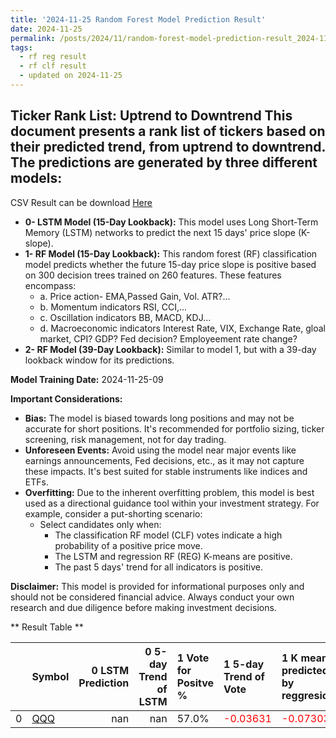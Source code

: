 ```yaml
---
title: '2024-11-25 Random Forest Model Prediction Result'
date: 2024-11-25
permalink: /posts/2024/11/random-forest-model-prediction-result_2024-11-25_09/
tags:
  - rf reg result
  - rf clf result
  - updated on 2024-11-25
---
```

## Ticker Rank List: Uptrend to Downtrend This document presents a rank list of tickers based on their predicted trend, from uptrend to downtrend. The predictions are generated by three different models:
 CSV Result can be download [ Here ](https://cliffordhu.github.io/images/2024-11-25-random-forest-model-prediction-result_2024-11-25_09.csv) 

* **0- LSTM Model (15-Day Lookback):** This model uses Long Short-Term Memory (LSTM) networks to predict the next 15 days' price slope (K-slope). 
* **1- RF Model (15-Day Lookback):** This random forest (RF) classification model predicts whether the future 15-day price slope is positive based on 300 decision trees trained on 260 features. These features encompass: 
     * a. Price action- EMA,Passed Gain, Vol. ATR?...  
     * b. Momentum indicators  RSI, CCI,...  
     * c. Oscillation indicators  BB, MACD, KDJ... 
     * d. Macroeconomic indicators Interest Rate, VIX, Exchange Rate, gloal market, CPI? GDP? Fed decision? Employeement rate change? 
 * **2- RF Model (39-Day Lookback):** Similar to model 1, but with a 39-day lookback window for its predictions. 

 **Model Training Date:** 2024-11-25-09 
 
 **Important Considerations:** 
 
 * **Bias:** The model is biased towards long positions and may not be accurate for short positions. It's recommended for portfolio sizing, ticker screening, risk management, not for day trading.
 * **Unforeseen Events:** Avoid using the model near major events like earnings announcements, Fed decisions, etc., as it may not capture these impacts. It's best suited for stable instruments like indices and ETFs.
 * **Overfitting:** Due to the inherent overfitting problem, this model is best used as a directional guidance tool within your investment strategy. For example, consider a put-shorting scenario:
     * Select candidates only when: 
         * The classification RF model (CLF) votes indicate a high probability of a positive price move.
         * The LSTM and regression RF (REG) K-means are positive. 
         * The past 5 days' trend for all indicators is positive. 
 
 **Disclaimer:** This model is provided for informational purposes only and should not be considered financial advice. Always conduct your own research and due diligence before making investment decisions.



** Result Table **

</details>

|    | Symbol                                                |   0 LSTM Prediction |   0 5-day Trend of LSTM | 1 Vote for Positve %   | 1 5-day Trend of Vote                       | 1 K mean predicted by reggresion            | 1 5-day Trend of K mean                     | 2 Vote for Positve %   | 2 5-day Trend of Vote                       | 2 K mean predicted by reggresion            | 2 5-day Trend of K mean                    |   3 LDA Gain Loss dB |      Total | Sector   |   Rank |   Rank Percent |
|---:|:------------------------------------------------------|--------------------:|------------------------:|:-----------------------|:--------------------------------------------|:--------------------------------------------|:--------------------------------------------|:-----------------------|:--------------------------------------------|:--------------------------------------------|:-------------------------------------------|---------------------:|-----------:|:---------|-------:|---------------:|
|  0 | [QQQ](https://finance.yahoo.com/quote/QQQ/financials) |                 nan |                     nan | 57.0%                  | <span style="color: red;"> -0.03631 </span> | <span style="color: red;"> -0.07303 </span> | <span style="color: red;"> -0.00797 </span> | 54.0%                  | <span style="color: red;"> -0.18049 </span> | <span style="color: red;"> -0.09097 </span> | <span style="color: red;"> -0.0127 </span> |             -1.11958 | -0.0451409 | ETF      |      1 |              0 |
 </details>

